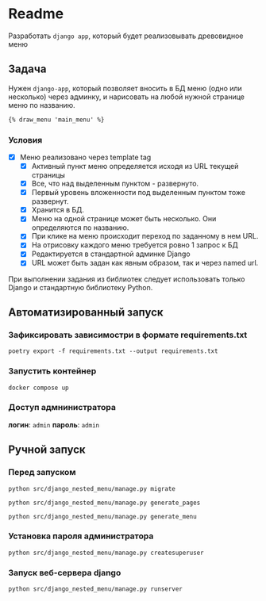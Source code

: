 # Readme

Разработать `django app`, который будет реализовывать древовидное меню

## Задача

Нужен `django-app`, который позволяет вносить в БД меню (одно или несколько) через админку, и нарисовать на любой нужной странице меню по названию.

```html
{% draw_menu 'main_menu' %}
```

### Условия

- [x] Меню реализовано через template tag
  - [x] Активный пункт меню определяется исходя из URL текущей страницы
  - [x] Все, что над выделенным пунктом - развернуто.
  - [x] Первый уровень вложенности под выделенным пунктом тоже развернут.
  - [x] Хранится в БД.
  - [x] Меню на одной странице может быть несколько. Они определяются по названию.
  - [x] При клике на меню происходит переход по заданному в нем URL.
  - [x] На отрисовку каждого меню требуется ровно 1 запрос к БД
  - [x] Редактируется в стандартной админке Django
  - [x] URL может быть задан как явным образом, так и через named url.

При выполнении задания из библиотек следует использовать только Django и стандартную библиотеку Python.

## Автоматизированный запуск

### Зафиксировать зависимостри в формате requirements.txt

```shell
poetry export -f requirements.txt --output requirements.txt
```

### Запустить контейнер

```shell
docker compose up
```

### Доступ адмнинистратора

**логин**: `admin`
**пароль**: `admin`

## Ручной запуск

### Перед запуском

```shell
python src/django_nested_menu/manage.py migrate
```

```shell
python src/django_nested_menu/manage.py generate_pages
```

```shell
python src/django_nested_menu/manage.py generate_menu
```

### Установка пароля администратора

```shell
python src/django_nested_menu/manage.py createsuperuser
```

### Запуск веб-сервера django

```shell
python src/django_nested_menu/manage.py runserver
```

